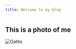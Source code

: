 ```yaml
---
title: Welcome to my blog
---
```


## This is a photo of me
![Gatito](https://imgflip.com/s/meme/Cute-Cat.jpg)

